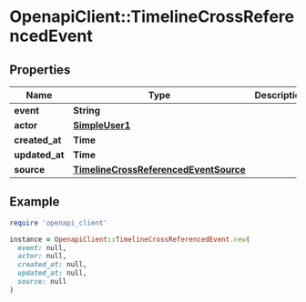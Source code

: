 # OpenapiClient::TimelineCrossReferencedEvent

## Properties

| Name | Type | Description | Notes |
| ---- | ---- | ----------- | ----- |
| **event** | **String** |  |  |
| **actor** | [**SimpleUser1**](SimpleUser1.md) |  | [optional] |
| **created_at** | **Time** |  |  |
| **updated_at** | **Time** |  |  |
| **source** | [**TimelineCrossReferencedEventSource**](TimelineCrossReferencedEventSource.md) |  |  |

## Example

```ruby
require 'openapi_client'

instance = OpenapiClient::TimelineCrossReferencedEvent.new(
  event: null,
  actor: null,
  created_at: null,
  updated_at: null,
  source: null
)
```

